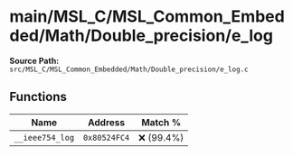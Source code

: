 # main/MSL_C/MSL_Common_Embedded/Math/Double_precision/e_log

**Source Path:** `src/MSL_C/MSL_Common_Embedded/Math/Double_precision/e_log.c`

## Functions

| Name | Address | Match % |
|------|---------|---------|
| `__ieee754_log` | `0x80524FC4` | :x: (99.4%) |